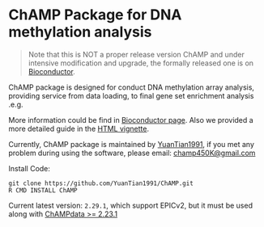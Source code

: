 # ChAMP Package for DNA methylation analysis

> Note that this is NOT a proper release version ChAMP and under intensive modification and upgrade, the formally released one is on [Bioconductor](https://www.bioconductor.org/packages/release/bioc/html/ChAMP.html).

ChAMP package is designed for conduct DNA methylation array analysis, providing service from data loading, to final gene set enrichment analysis .e.g.

More information could be find in [Bioconductor page](https://bioconductor.org/packages/release/bioc/html/ChAMP.html). Also we provided a more detailed guide in the [HTML vignette](https://bioconductor.org/packages/release/bioc/vignettes/ChAMP/inst/doc/ChAMP.html).

Currently, ChAMP package is maintained by [YuanTian1991](https://github.com/YuanTian1991), if you met any problem during using the software, please email: champ450K@gmail.com

Install Code:

```
git clone https://github.com/YuanTian1991/ChAMP.git
R CMD INSTALL ChAMP
```


Current latest version: `2.29.1`, which support EPICv2, but it must be used along with [ChAMPdata >= 2.23.1](https://github.com/YuanTian1991/ChAMPdata)
